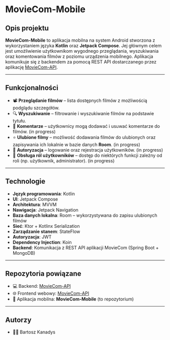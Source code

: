 # MovieCom-Mobile

## Opis projektu  
**MovieCom-Mobile** to aplikacja mobilna na system Android stworzona z wykorzystaniem języka **Kotlin** oraz **Jetpack Compose**. 
Jej głównym celem jest umożliwienie użytkownikom wygodnego przeglądania, wyszukiwania oraz komentowania filmów z poziomu urządzenia mobilnego. 
Aplikacja komunikuje się z backendem za pomocą REST API dostarczanego przez aplikację [MovieCom-API](https://github.com/bartosz-kanadys/MovieCom-API).

---

## Funkcjonalności
- 📽️ **Przeglądanie filmów** – lista dostępnych filmów z możliwością podglądu szczegółów.  
- 🔍 **Wyszukiwanie** – filtrowanie i wyszukiwanie filmów na podstawie tytułu.  
- 💬 **Komentarze** – użytkownicy mogą dodawać i usuwać komentarze do filmów. (in progress)
- ⭐ **Ulubione filmy** – możliwość dodawania filmów do ulubionych oraz zapisywania ich lokalnie w bazie danych **Room**. (in progress)
- 🔐 **Autoryzacja** – logowanie oraz rejestracja użytkowników.  (in progress)
- 👥 **Obsługa ról użytkowników** – dostęp do niektórych funkcji zależny od roli (np. użytkownik, administrator).  (in progress)

---

## Technologie
- **Język programowania**: Kotlin  
- **UI**: Jetpack Compose  
- **Architektura**: MVVM  
- **Nawigacja**: Jetpack Navigation  
- **Baza danych lokalna**: Room – wykorzystywana do zapisu ulubionych filmów  
- **Sieć**: Ktor + Kotlinx Serialization  
- **Zarządzanie stanem**: StateFlow 
- **Autoryzacja**: JWT  
- **Dependency Injection**: Koin
- **Backend**: Komunikacja z REST API aplikacji MovieCom (Spring Boot + MongoDB)  

---

## Repozytoria powiązane
- 💻 Backend:  [MovieCom-API](https://github.com/bartosz-kanadys/MovieCom-API)  
- 🌐 Frontend webowy:  [MovieCom-API](https://github.com/bartosz-kanadys/MovieCom-Client)
- 📱 Aplikacja mobilna: **MovieCom-Mobile** (to repozytorium)  

---

## Autorzy
- 👨‍💻 Bartosz Kanadys

